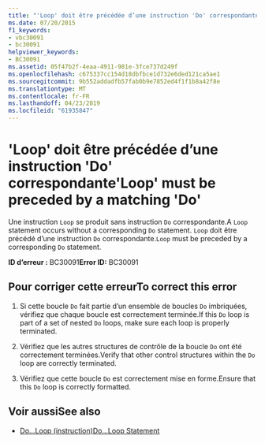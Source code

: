 ```yaml
---
title: "'Loop' doit être précédée d’une instruction 'Do' correspondante"
ms.date: 07/20/2015
f1_keywords:
- vbc30091
- bc30091
helpviewer_keywords:
- BC30091
ms.assetid: 05f47b2f-4eaa-4911-981e-3fce737d249f
ms.openlocfilehash: c675337cc154d18dbfbce1d732e6ded121ca5ae1
ms.sourcegitcommit: 9b552addadfb57fab0b9e7852ed4f1f1b8a42f8e
ms.translationtype: MT
ms.contentlocale: fr-FR
ms.lasthandoff: 04/23/2019
ms.locfileid: "61935847"
---
```

# <a name="loop-must-be-preceded-by-a-matching-do"></a><span data-ttu-id="d748e-102">'Loop' doit être précédée d’une instruction 'Do' correspondante</span><span class="sxs-lookup"><span data-stu-id="d748e-102">'Loop' must be preceded by a matching 'Do'</span></span>
<span data-ttu-id="d748e-103">Une instruction `Loop` se produit sans instruction `Do` correspondante.</span><span class="sxs-lookup"><span data-stu-id="d748e-103">A `Loop` statement occurs without a corresponding `Do` statement.</span></span> <span data-ttu-id="d748e-104">`Loop` doit être précédé d’une instruction `Do` correspondante.</span><span class="sxs-lookup"><span data-stu-id="d748e-104">`Loop` must be preceded by a corresponding `Do` statement.</span></span>  
  
 <span data-ttu-id="d748e-105">**ID d’erreur :** BC30091</span><span class="sxs-lookup"><span data-stu-id="d748e-105">**Error ID:** BC30091</span></span>  
  
## <a name="to-correct-this-error"></a><span data-ttu-id="d748e-106">Pour corriger cette erreur</span><span class="sxs-lookup"><span data-stu-id="d748e-106">To correct this error</span></span>  
  
1. <span data-ttu-id="d748e-107">Si cette boucle `Do` fait partie d’un ensemble de boucles `Do` imbriquées, vérifiez que chaque boucle est correctement terminée.</span><span class="sxs-lookup"><span data-stu-id="d748e-107">If this `Do` loop is part of a set of nested `Do` loops, make sure each loop is properly terminated.</span></span>  
  
2. <span data-ttu-id="d748e-108">Vérifiez que les autres structures de contrôle de la boucle `Do` ont été correctement terminées.</span><span class="sxs-lookup"><span data-stu-id="d748e-108">Verify that other control structures within the `Do` loop are correctly terminated.</span></span>  
  
3. <span data-ttu-id="d748e-109">Vérifiez que cette boucle `Do` est correctement mise en forme.</span><span class="sxs-lookup"><span data-stu-id="d748e-109">Ensure that this `Do` loop is correctly formatted.</span></span>  
  
## <a name="see-also"></a><span data-ttu-id="d748e-110">Voir aussi</span><span class="sxs-lookup"><span data-stu-id="d748e-110">See also</span></span>

- [<span data-ttu-id="d748e-111">Do...Loop (instruction)</span><span class="sxs-lookup"><span data-stu-id="d748e-111">Do...Loop Statement</span></span>](../../visual-basic/language-reference/statements/do-loop-statement.md)
